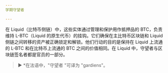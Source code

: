 ```yaml
---
学期守望者

---
```

在 Liquid（比特币侧链）中，这些实体通过管理和保护用作抵押品的 BTC，负责维持 L-BTC（Liquid 的原生代币）的挂钩。它们确保在主比特币区块链和 Liquid 侧链之间转移的资产被正确锁定和解锁。他们行动的目的是保持在 Liquid 上流通的 L-BTC 和在比特币上流通的 BTC 之间的价值相同。在 Liquid 中，守望者与区块链签名者都是官员的一部分。

> ► *在法语中，"守望者 "可译为 "gardiens"。